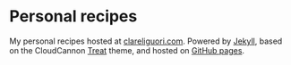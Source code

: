 # Personal recipes

My personal recipes hosted at [clareliguori.com](https://www.clareliguori.com/recipes/).
Powered by [Jekyll](http://jekyllrb.com/),
based on the CloudCannon [Treat](https://github.com/CloudCannon/treat-jekyll-template) theme,
and hosted on [GitHub pages](https://pages.github.com/).
